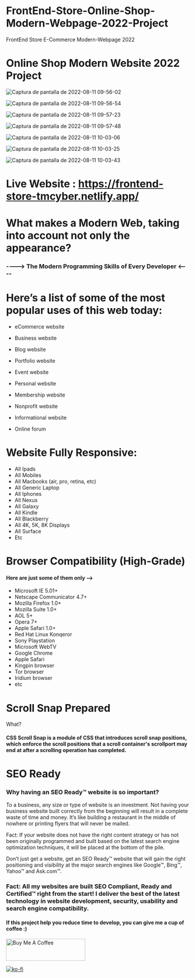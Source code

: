 # FrontEnd-Store-Online-Shop-Modern-Webpage-2022-Project
FrontEnd Store E-Commerce Modern-Webpage 2022

# Online Shop Modern Website 2022 Project

![Captura de pantalla de 2022-08-11 09-56-02](https://user-images.githubusercontent.com/97669969/184089668-90803812-890b-4344-966e-22020c981b97.png)

![Captura de pantalla de 2022-08-11 09-56-54](https://user-images.githubusercontent.com/97669969/184089703-c0820c5b-d4d4-4f50-8183-cca696d0a294.png)

![Captura de pantalla de 2022-08-11 09-57-23](https://user-images.githubusercontent.com/97669969/184089716-c0ea2ce8-81c4-4af9-9a22-8608ae5d2172.png)

![Captura de pantalla de 2022-08-11 09-57-48](https://user-images.githubusercontent.com/97669969/184090111-4f7b2f69-373c-4713-872d-80bc0e687d0e.png)

![Captura de pantalla de 2022-08-11 10-03-06](https://user-images.githubusercontent.com/97669969/184090125-0596d070-06fa-4293-bbe2-a3138861b863.png)

![Captura de pantalla de 2022-08-11 10-03-25](https://user-images.githubusercontent.com/97669969/184090139-ff4cd388-ff89-48c6-b07d-7e996a45f883.png)

![Captura de pantalla de 2022-08-11 10-03-43](https://user-images.githubusercontent.com/97669969/184090154-fd75bcfb-c26e-4ec8-9291-27ad231c7e72.png)




# Live Website : https://frontend-store-tmcyber.netlify.app/

# What makes a Modern Web, taking into account not only the appearance? 

### ----> The Modern Programming Skills of Every Developer <----





# Here’s a list of some of the most popular uses of this web today:




* eCommerce website

* Business website

* Blog website

* Portfolio website

* Event website

* Personal website

* Membership website

* Nonprofit website

* Informational website

* Online forum





# Website Fully Responsive:

* All Ipads
* All Mobiles 
* All Macbooks (air, pro, retina, etc)
* All Generic Laptop
* All Iphones
* All Nexus
* All Galaxy
* All Kindle
* All Blackberry
* All 4K, 5K, 8K Displays
* All Surface
* Etc



# Browser Compatibility (High-Grade)

#### Here are just some of them only -->



* Microsoft IE 5.01+
* Netscape Communicator 4.7+
* Mozilla Firefox 1.0+
* Mozilla Suite 1.0+
* AOL 5+
* Opera 7+
* Apple Safari 1.0+
* Red Hat Linux Konqeror
* Sony Playstation
* Microsoft WebTV
* Google Chrome
* Apple Safari
* Kingpin browser
* Tor browser
* Iridium browser
* etc

# Scroll Snap Prepared 

What?


#### CSS Scroll Snap is a module of CSS that introduces scroll snap positions, which enforce the scroll positions that a scroll container's scrollport may end at after a scrolling operation has completed.



# SEO Ready 

### Why having an SEO Ready™ website is so important?
To a business, any size or type of website is an investment. Not having your business website built correctly from the beginning will result in a complete waste of time and money. It’s like building a restaurant in the middle of nowhere or printing flyers that will never be mailed.

Fact: If your website does not have the right content strategy or has not been originally programmed and built based on the latest search engine optimization techniques, it will be placed at the bottom of the pile.

Don’t just get a website, get an SEO Ready™ website that will gain the right positioning and visibility at the major search engines like Google™, Bing™, Yahoo™ and Ask.com™.

### Fact: All my websites are built SEO Compliant, Ready and Certified™ right from the start! I deliver the best of the latest technology in website development, security, usability and search engine compatibility.


#### If this project help you reduce time to develop, you can give me a cup of coffee :)




<a href="https://www.buymeacoffee.com/tonymerisan" target="_blank"><img src="https://cdn.buymeacoffee.com/buttons/v2/default-yellow.png" alt="Buy Me A Coffee" style="height: 60px !important;width: 217px !important;" ></a>


[![ko-fi](https://ko-fi.com/img/githubbutton_sm.svg)](https://ko-fi.com/E1E1EBFQ3)
